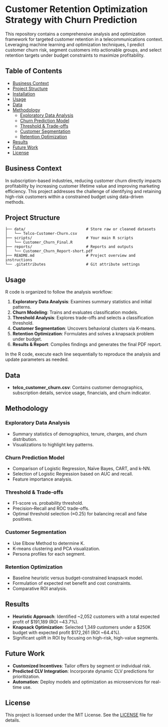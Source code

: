 # Customer Retention Optimization Strategy with Churn Prediction

This repository contains a comprehensive analysis and optimization framework for targeted customer retention in a telecommunications context. Leveraging machine learning and optimization techniques, I predict customer churn risk, segment customers into actionable groups, and select retention targets under budget constraints to maximize profitability.

## Table of Contents

- [Business Context](#business-context)
- [Project Structure](#project-structure)
- [Installation](#installation)
- [Usage](#usage)
- [Data](#data)
- [Methodology](#methodology)
  - [Exploratory Data Analysis](#exploratory-data-analysis)
  - [Churn Prediction Model](#churn-prediction-model)
  - [Threshold & Trade-offs](#threshold--trade-offs)
  - [Customer Segmentation](#customer-segmentation)
  - [Retention Optimization](#retention-optimization)
- [Results](#results)
- [Future Work](#future-work)
- [License](#license)

## Business Context

In subscription-based industries, reducing customer churn directly impacts profitability by increasing customer lifetime value and improving marketing efficiency. This project addresses the challenge of identifying and retaining high-risk customers within a constrained budget using data-driven methods.

## Project Structure

```
├── data/                           # Store raw or cleaned datasets
│   └── Telco-Customer-Churn.csv
├── scripts/                        # Your main R scripts
│   └── Customer_Churn_Final.R
├── reports/                        # Reports and outputs
│   └── Customer_Churn_Report-short.pdf
├── README.md                       # Project overview and instructions
└── .gitattributes                  # Git attribute settings
```

## Usage

R code is organized to follow the analysis workflow:

1. **Exploratory Data Analysis**: Examines summary statistics and initial patterns.
2. **Churn Modeling**: Trains and evaluates classification models.
3. **Threshold Analysis**: Explores trade-offs and selects a classification threshold.
4. **Customer Segmentation**: Uncovers behavioral clusters via K-means.
5. **Retention Optimization**: Formulates and solves a knapsack problem under budget.
6. **Results & Report**: Compiles findings and generates the final PDF report.

In the R code, execute each line sequentially to reproduce the analysis and update parameters as needed.

## Data

- **telco\_customer\_churn.csv**: Contains customer demographics, subscription details, service usage, financials, and churn indicator.

## Methodology

### Exploratory Data Analysis

- Summary statistics of demographics, tenure, charges, and churn distribution.
- Visualizations to highlight key patterns.

### Churn Prediction Model

- Comparison of Logistic Regression, Naïve Bayes, CART, and k-NN.
- Selection of Logistic Regression based on AUC and recall.
- Feature importance analysis.

### Threshold & Trade-offs

- F1-score vs. probability threshold.
- Precision–Recall and ROC trade-offs.
- Optimal threshold selection (≈0.25) for balancing recall and false positives.

### Customer Segmentation

- Use Elbow Method to determine K.
- K-means clustering and PCA visualization.
- Persona profiles for each segment.

### Retention Optimization

- Baseline heuristic versus budget-constrained knapsack model.
- Formulation of expected net benefit and cost constraints.
- Comparative ROI analysis.

## Results

- **Heuristic Approach**: Identified \~2,052 customers with a total expected profit of \$191,189 (ROI \~43.7%).
- **Knapsack Optimization**: Selected 1,349 customers under a \$250K budget with expected profit \$172,261 (ROI \~64.4%).
- Significant uplift in ROI by focusing on high-risk, high-value segments.

## Future Work

- **Customized Incentives**: Tailor offers by segment or individual risk.
- **Predicted CLV Integration**: Incorporate dynamic CLV predictions for prioritization.
- **Automation**: Deploy models and optimization as microservices for real-time use.

## License

This project is licensed under the MIT License. See the [LICENSE](LICENSE) file for details.

